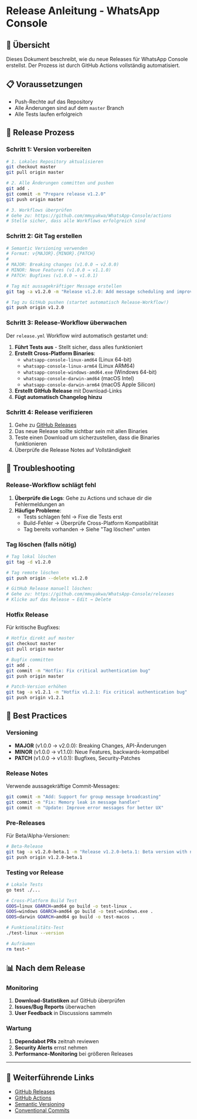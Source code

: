 # Release Anleitung - WhatsApp Console

## 🎯 Übersicht

Dieses Dokument beschreibt, wie du neue Releases für WhatsApp Console erstellst. Der Prozess ist durch GitHub Actions vollständig automatisiert.

## 📋 Voraussetzungen

- Push-Rechte auf das Repository
- Alle Änderungen sind auf dem `master` Branch
- Alle Tests laufen erfolgreich

## 🚀 Release Prozess

### Schritt 1: Version vorbereiten

```bash
# 1. Lokales Repository aktualisieren
git checkout master
git pull origin master

# 2. Alle Änderungen committen und pushen
git add .
git commit -m "Prepare release v1.2.0"
git push origin master

# 3. Workflows überprüfen
# Gehe zu: https://github.com/mmuyakwa/WhatsApp-Console/actions
# Stelle sicher, dass alle Workflows erfolgreich sind
```

### Schritt 2: Git Tag erstellen

```bash
# Semantic Versioning verwenden
# Format: v{MAJOR}.{MINOR}.{PATCH}
# 
# MAJOR: Breaking changes (v1.0.0 → v2.0.0)
# MINOR: Neue Features (v1.0.0 → v1.1.0)  
# PATCH: Bugfixes (v1.0.0 → v1.0.1)

# Tag mit aussagekräftiger Message erstellen
git tag -a v1.2.0 -m "Release v1.2.0: Add message scheduling and improved error handling"

# Tag zu GitHub pushen (startet automatisch Release-Workflow!)
git push origin v1.2.0
```

### Schritt 3: Release-Workflow überwachen

Der `release.yml` Workflow wird automatisch gestartet und:

1. **Führt Tests aus** - Stellt sicher, dass alles funktioniert
2. **Erstellt Cross-Platform Binaries**:
   - `whatsapp-console-linux-amd64` (Linux 64-bit)
   - `whatsapp-console-linux-arm64` (Linux ARM64)
   - `whatsapp-console-windows-amd64.exe` (Windows 64-bit)
   - `whatsapp-console-darwin-amd64` (macOS Intel)
   - `whatsapp-console-darwin-arm64` (macOS Apple Silicon)
3. **Erstellt GitHub Release** mit Download-Links
4. **Fügt automatisch Changelog hinzu**

### Schritt 4: Release verifizieren

1. Gehe zu [GitHub Releases](https://github.com/mmuyakwa/WhatsApp-Console/releases)
2. Das neue Release sollte sichtbar sein mit allen Binaries
3. Teste einen Download um sicherzustellen, dass die Binaries funktionieren
4. Überprüfe die Release Notes auf Vollständigkeit

## 🔧 Troubleshooting

### Release-Workflow schlägt fehl

1. **Überprüfe die Logs**: Gehe zu Actions und schaue dir die Fehlermeldungen an
2. **Häufige Probleme**:
   - Tests schlagen fehl → Fixe die Tests erst
   - Build-Fehler → Überprüfe Cross-Platform Kompatibilität
   - Tag bereits vorhanden → Siehe "Tag löschen" unten

### Tag löschen (falls nötig)

```bash
# Tag lokal löschen
git tag -d v1.2.0

# Tag remote löschen  
git push origin --delete v1.2.0

# GitHub Release manuell löschen:
# Gehe zu: https://github.com/mmuyakwa/WhatsApp-Console/releases
# Klicke auf das Release → Edit → Delete
```

### Hotfix Release

Für kritische Bugfixes:

```bash
# Hotfix direkt auf master
git checkout master
git pull origin master

# Bugfix committen
git add .
git commit -m "Hotfix: Fix critical authentication bug"
git push origin master

# Patch-Version erhöhen
git tag -a v1.2.1 -m "Hotfix v1.2.1: Fix critical authentication bug"
git push origin v1.2.1
```

## 📝 Best Practices

### Versioning

- **MAJOR** (v1.0.0 → v2.0.0): Breaking Changes, API-Änderungen
- **MINOR** (v1.0.0 → v1.1.0): Neue Features, backwards-kompatibel
- **PATCH** (v1.0.0 → v1.0.1): Bugfixes, Security-Patches

### Release Notes

Verwende aussagekräftige Commit-Messages:
```bash
git commit -m "Add: Support for group message broadcasting"
git commit -m "Fix: Memory leak in message handler" 
git commit -m "Update: Improve error messages for better UX"
```

### Pre-Releases

Für Beta/Alpha-Versionen:
```bash
# Beta-Release
git tag -a v1.2.0-beta.1 -m "Release v1.2.0-beta.1: Beta version with new features"
git push origin v1.2.0-beta.1
```

### Testing vor Release

```bash
# Lokale Tests
go test ./...

# Cross-Platform Build Test
GOOS=linux GOARCH=amd64 go build -o test-linux .
GOOS=windows GOARCH=amd64 go build -o test-windows.exe .
GOOS=darwin GOARCH=amd64 go build -o test-macos .

# Funktionalitäts-Test
./test-linux --version

# Aufräumen
rm test-*
```

## 📊 Nach dem Release

### Monitoring

1. **Download-Statistiken** auf GitHub überprüfen
2. **Issues/Bug Reports** überwachen
3. **User Feedback** in Discussions sammeln

### Wartung

1. **Dependabot PRs** zeitnah reviewen
2. **Security Alerts** ernst nehmen
3. **Performance-Monitoring** bei größeren Releases

---

## 🔗 Weiterführende Links

- [GitHub Releases](https://github.com/mmuyakwa/WhatsApp-Console/releases)
- [GitHub Actions](https://github.com/mmuyakwa/WhatsApp-Console/actions)  
- [Semantic Versioning](https://semver.org/)
- [Conventional Commits](https://www.conventionalcommits.org/)
